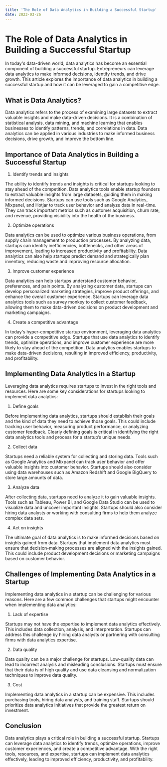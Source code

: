 ```yaml
---
title: 'The Role of Data Analytics in Building a Successful Startup'
date: 2023-03-26
---
```


# The Role of Data Analytics in Building a Successful Startup

In today's data-driven world, data analytics has become an essential component of building a successful startup. Entrepreneurs can leverage data analytics to make informed decisions, identify trends, and drive growth. This article explores the importance of data analytics in building a successful startup and how it can be leveraged to gain a competitive edge.

## What is Data Analytics?

Data analytics refers to the process of examining large datasets to extract valuable insights and make data-driven decisions. It is a combination of statistical analysis, data mining, and machine learning that enables businesses to identify patterns, trends, and correlations in data. Data analytics can be applied in various industries to make informed business decisions, drive growth, and improve the bottom line.

## Importance of Data Analytics in Building a Successful Startup

1. Identify trends and insights

The ability to identify trends and insights is critical for startups looking to stay ahead of the competition. Data analytics tools enable startup founders to extract valuable insights from large datasets, guiding them in making informed decisions. Startups can use tools such as Google Analytics, Mixpanel, and Hotjar to track user behavior and analyze data in real-time. They can track important metrics such as customer acquisition, churn rate, and revenue, providing visibility into the health of the business.

2. Optimize operations

Data analytics can be used to optimize various business operations, from supply chain management to production processes. By analyzing data, startups can identify inefficiencies, bottlenecks, and other areas of improvement, leading to increased productivity and profitability. Data analytics can also help startups predict demand and strategically plan inventory, reducing waste and improving resource allocation.

3. Improve customer experience

Data analytics can help startups understand customer behavior, preferences, and pain points. By analyzing customer data, startups can develop personalized marketing strategies, improve product offerings, and enhance the overall customer experience. Startups can leverage data analytics tools such as survey monkey to collect customer feedback, allowing them to make data-driven decisions on product development and marketing campaigns.

4. Create a competitive advantage

In today's hyper-competitive startup environment, leveraging data analytics can provide a competitive edge. Startups that use data analytics to identify trends, optimize operations, and improve customer experience are more likely to stay ahead of the competition. Data analytics enables startups to make data-driven decisions, resulting in improved efficiency, productivity, and profitability.

## Implementing Data Analytics in a Startup

Leveraging data analytics requires startups to invest in the right tools and resources. Here are some key considerations for startups looking to implement data analytics:

1. Define goals

Before implementing data analytics, startups should establish their goals and the kind of data they need to achieve those goals. This could include tracking user behavior, measuring product performance, or analyzing customer feedback. Clearly defining goals is critical in identifying the right data analytics tools and process for a startup’s unique needs.

2. Collect data

Startups need a reliable system for collecting and storing data. Tools such as Google Analytics and Mixpanel can track user behavior and offer valuable insights into customer behavior. Startups should also consider using data warehouses such as Amazon Redshift and Google BigQuery to store large amounts of data.

3. Analyze data

After collecting data, startups need to analyze it to gain valuable insights. Tools such as Tableau, Power BI, and Google Data Studio can be used to visualize data and uncover important insights. Startups should also consider hiring data analysts or working with consulting firms to help them analyze complex data sets.

4. Act on insights

The ultimate goal of data analytics is to make informed decisions based on insights gained from data. Startups that implement data analytics must ensure that decision-making processes are aligned with the insights gained. This could include product development decisions or marketing campaigns based on customer behavior.

## Challenges of Implementing Data Analytics in a Startup

Implementing data analytics in a startup can be challenging for various reasons. Here are a few common challenges that startups might encounter when implementing data analytics:

1. Lack of expertise

Startups may not have the expertise to implement data analytics effectively. This includes data collection, analysis, and interpretation. Startups can address this challenge by hiring data analysts or partnering with consulting firms with data analytics expertise.

2. Data quality

Data quality can be a major challenge for startups. Low-quality data can lead to incorrect analysis and misleading conclusions. Startups must ensure that their data is of high quality and use data cleansing and normalization techniques to improve data quality.

3. Cost

Implementing data analytics in a startup can be expensive. This includes purchasing tools, hiring data analysts, and training staff. Startups should prioritize data analytics initiatives that provide the greatest return on investment.

## Conclusion

Data analytics plays a critical role in building a successful startup. Startups can leverage data analytics to identify trends, optimize operations, improve customer experiences, and create a competitive advantage. With the right tools, resources, and expertise, startups can implement data analytics effectively, leading to improved efficiency, productivity, and profitability.

